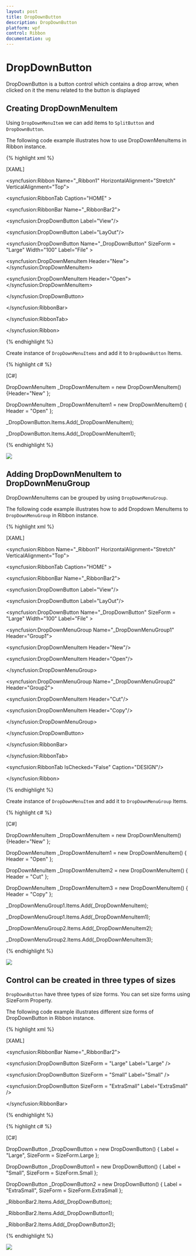 ```yaml
---
layout: post
title: DropDownButton
description: DropDownButton
platform: wpf
control: Ribbon
documentation: ug
---
```

# DropDownButton

DropDownButton is a button control which contains a drop arrow, when clicked on it the menu related to the button is displayed

## Creating DropDownMenuItem

Using `DropDownMenuItem` we can add items to `SplitButton` and `DropDownButton`.

The following code example illustrates how to use DropDownMenuItems in Ribbon instance.

{% highlight xml %}

[XAML]

<syncfusion:Ribbon Name="_Ribbon1" HorizontalAlignment="Stretch" VerticalAlignment="Top">

<syncfusion:RibbonTab Caption="HOME" >

<syncfusion:RibbonBar Name="_RibbonBar2">

<syncfusion:DropDownButton Label="View"/>

<syncfusion:DropDownButton Label="LayOut"/>

<syncfusion:DropDownButton Name="_DropDownButton" SizeForm = "Large" Width="100" Label="File" >

<syncfusion:DropDownMenuItem Header="New"></syncfusion:DropDownMenuItem>

<syncfusion:DropDownMenuItem Header="Open"></syncfusion:DropDownMenuItem>

</syncfusion:DropDownButton>

</syncfusion:RibbonBar>

</syncfusion:RibbonTab>

</syncfusion:Ribbon>



{% endhighlight %}

Create instance of `DropDownMenuItems` and add it to `DropDownButton` Items.

{% highlight c# %}

[C#]

DropDownMenuItem _DropDownMenuItem = new DropDownMenuItem() {Header="New" };

DropDownMenuItem _DropDownMenuItem1 = new DropDownMenuItem() { Header = "Open" };

_DropDownButton.Items.Add(_DropDownMenuItem);

_DropDownButton.Items.Add(_DropDownMenuItem1);



{% endhighlight %}

![](DropDownButton_images/DropDownButton_img1.jpeg)


## Adding DropDownMenuItem to DropDownMenuGroup

DropDownMenuItems can be grouped by using `DropDownMenuGroup`.

The following code example illustrates how to add Dropdown MenuItems to `DropDownMenuGroup` in Ribbon instance.

{% highlight xml %}

[XAML]

<syncfusion:Ribbon Name="_Ribbon1" HorizontalAlignment="Stretch" VerticalAlignment="Top">

<syncfusion:RibbonTab Caption="HOME" >

<syncfusion:RibbonBar Name="_RibbonBar2">

<syncfusion:DropDownButton Label="View"/>

<syncfusion:DropDownButton Label="LayOut"/>

<syncfusion:DropDownButton Name="_DropDownButton" SizeForm = "Large" Width="100" Label="File" >

<syncfusion:DropDownMenuGroup Name="_DropDownMenuGroup1" Header="Group1">

<syncfusion:DropDownMenuItem Header="New"/>

<syncfusion:DropDownMenuItem Header="Open"/>                            

</syncfusion:DropDownMenuGroup>

<syncfusion:DropDownMenuGroup Name="_DropDownMenuGroup2" Header="Group2">

<syncfusion:DropDownMenuItem Header="Cut"/>

<syncfusion:DropDownMenuItem Header="Copy"/>                      

</syncfusion:DropDownMenuGroup>

</syncfusion:DropDownButton>

</syncfusion:RibbonBar>

</syncfusion:RibbonTab>

<syncfusion:RibbonTab IsChecked="False" Caption="DESIGN"/>

</syncfusion:Ribbon>



{% endhighlight %}

Create instance of `DropDownMenuItem` and add it to `DropDownMenuGroup` Items.

{% highlight c# %}

[C#]

DropDownMenuItem _DropDownMenuItem = new DropDownMenuItem() {Header="New" };

DropDownMenuItem _DropDownMenuItem1 = new DropDownMenuItem() { Header = "Open" };

DropDownMenuItem _DropDownMenuItem2 = new DropDownMenuItem() { Header = "Cut" };

DropDownMenuItem _DropDownMenuItem3 = new DropDownMenuItem() { Header = "Copy" };

_DropDownMenuGroup1.Items.Add(_DropDownMenuItem);

_DropDownMenuGroup1.Items.Add(_DropDownMenuItem1);

_DropDownMenuGroup2.Items.Add(_DropDownMenuItem2);

_DropDownMenuGroup2.Items.Add(_DropDownMenuItem3);



{% endhighlight %}

![](DropDownButton_images/DropDownButton_img2.jpeg)


## Control can be created in three types of sizes

`DropDownButton` have three types of size forms. You can set size forms using SizeForm Property.

The following code example illustrates different size forms of DropDownButton in Ribbon instance.

{% highlight xml %}

[XAML]

<syncfusion:RibbonBar Name="_RibbonBar2">

<syncfusion:DropDownButton SizeForm = "Large" Label="Large" />

<syncfusion:DropDownButton SizeForm = "Small" Label="Small" />

<syncfusion:DropDownButton SizeForm = "ExtraSmall" Label="ExtraSmall" />

</syncfusion:RibbonBar>



{% endhighlight %}

{% highlight c# %}

[C#]

DropDownButton _DropDownButton = new DropDownButton() { Label = "Large", SizeForm = SizeForm.Large };

DropDownButton _DropDownButton1 = new DropDownButton() { Label = "Small", SizeForm = SizeForm.Small };

DropDownButton _DropDownButton2 = new DropDownButton() { Label = "ExtraSmall", SizeForm = SizeForm.ExtraSmall };

_RibbonBar2.Items.Add(_DropDownButton);

_RibbonBar2.Items.Add(_DropDownButton1);

_RibbonBar2.Items.Add(_DropDownButton2);



{% endhighlight %}

![](DropDownButton_images/DropDownButton_img3.jpeg)
